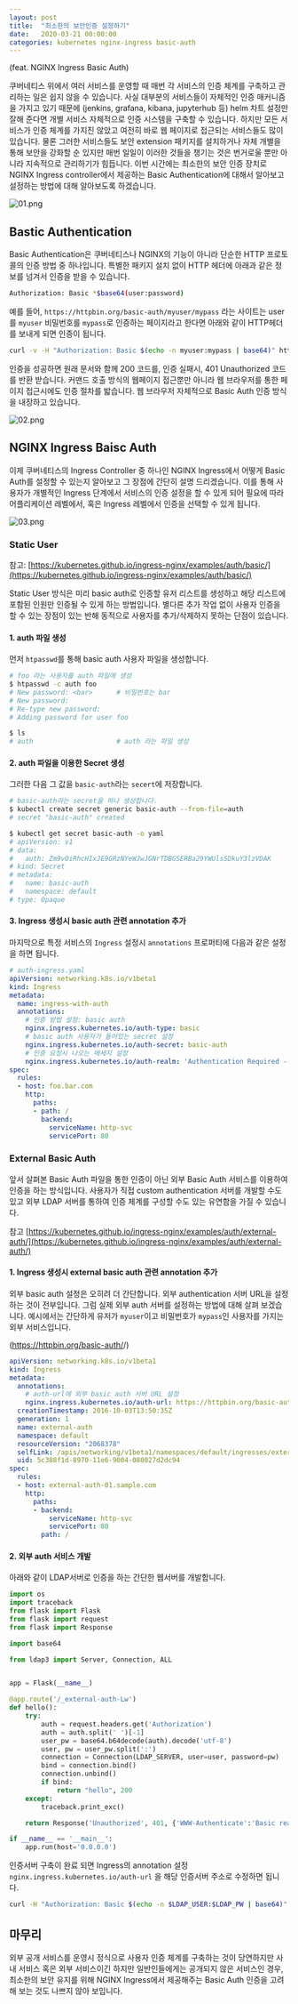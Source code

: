```yaml
---
layout: post
title:  "최소한의 보안인증 설정하기"
date:   2020-03-21 00:00:00
categories: kubernetes nginx-ingress basic-auth
---
```

(feat. NGINX Ingress Basic Auth)

쿠버네티스 위에서 여러 서비스를 운영할 때 매번 각 서비스의 인증 체계를 구축하고 관리하는 일은 쉽지 않을 수 있습니다. 사실 대부분의 서비스들이 자체적인 인증 매커니즘을 가지고 있기 때문에 (jenkins, grafana, kibana, jupyterhub 등) helm 차트 설정만 잘해 준다면 개별 서비스 자체적으로 인증 시스템을 구축할 수 있습니다. 하지만 모든 서비스가 인증 체계를 가지진 않았고 여전히 바로 웹 페이지로 접근되는 서비스들도 많이 있습니다. 물론 그러한 서비스들도 보안 extension 패키지를 설치하거나 자체 개별을 통해 보안을 강화할 순 있지만 매번 일일이 이러한 것들을 챙기는 것은 번거로울 뿐만 아니라 지속적으로 관리하기가 힘듭니다. 이번 시간에는 최소한의 보안 인증 장치로 NGINX Ingress controller에서 제공하는 Basic Authentication에 대해서 알아보고 설정하는 방법에 대해 알아보도록 하겠습니다.

![01.png](/assets/images/basic_auth/01.png)

## Bastic Authentication

Basic Authentication은 쿠버네티스나 NGINX의 기능이 아니라 단순한 HTTP 프로토콜의 인증 방법 중 하나입니다. 특별한 패키지 설치 없이 HTTP 헤더에 아래과 같은 정보를 넘겨서 인증을 받을 수 있습니다.

```bash
Authorization: Basic *$base64(user:password)
```
예를 들어, `https://httpbin.org/basic-auth/myuser/mypass` 라는 사이트는 user를 `myuser` 비밀번호를 `mypass`로 인증하는 페이지라고 한다면 아래와 같이 HTTP헤더를 보내게 되면 인증이 됩니다.

```bash
curl -v -H "Authorization: Basic $(echo -n myuser:mypass | base64)" https://httpbin.org/basic-auth/myuser/mypass
```
인증을 성공하면 원래 문서와 함께 200 코드를, 인증 실패시, 401 Unauthorized 코드를 반환 받습니다. 커맨드 호출 방식의 웹페이지 접근뿐만 아니라 웹 브라우저를 통한 페이지 접근시에도 인증 절차를 밟습니다. 웹 브라우저 자체적으로 Basic Auth 인증 방식을 내장하고 있습니다.

![02.png](/assets/images/basic_auth/02.png)

## NGINX Ingress Baisc Auth

이제 쿠버네티스의 Ingress Controller 중 하나인 NGINX Ingress에서 어떻게 Basic Auth를 설정할 수 있는지 알아보고 그 장점에 간단히 설명 드리겠습니다. 이를 통해 사용자가 개별적인 Ingress 단계에서 서비스의 인증 설정을 할 수 있게 되어 필요에 따라 어플리케이션 레벨에서, 혹은 Ingress 레벨에서 인증을 선택할 수 있게 됩니다.

![03.png](/assets/images/basic_auth/03.png)

### Static User

참고: [https://kubernetes.github.io/ingress-nginx/examples/auth/basic/](https://kubernetes.github.io/ingress-nginx/examples/auth/basic/)

Static User 방식은 미리 basic auth로 인증할 유저 리스트를 생성하고 해당 리스트에 포함된 인원만 인증될 수 있게 하는 방법입니다. 별다른 추가 작업 없이 사용자 인증을 할 수 있는 장점이 있는 반해 동적으로 사용자를 추가/삭제하지 못하는 단점이 있습니다.

#### 1. auth 파일 생성

먼저 `htpasswd`를 통해 basic auth 사용자 파일을 생성합니다.
```bash
# foo 라는 사용자를 auth 파일에 생성
$ htpasswd -c auth foo
# New password: <bar>      # 비밀번호는 bar
# New password:
# Re-type new password:
# Adding password for user foo

$ ls
# auth                     # auth 라는 파일 생성
```
#### 2. auth 파일을 이용한 Secret 생성

그러한 다음 그 값을 `basic-auth`라는 `secert`에 저장합니다.
```bash
# basic-auth라는 secret을 하나 생성합니다.
$ kubectl create secret generic basic-auth --from-file=auth
# secret "basic-auth" created

$ kubectl get secret basic-auth -o yaml
# apiVersion: v1
# data:
#   auth: Zm9vOiRhcHIxJE9GRzNYeWJwJGNrTDBGSERBa29YWUlsSDkuY3lzVDAK
# kind: Secret
# metadata:
#   name: basic-auth
#   namespace: default
# type: Opaque
```

#### 3. Ingress 생성시 basic auth 관련 annotation 추가

마지막으로 특정 서비스의 `Ingress` 설정시 `annotations` 프로퍼티에 다음과 같은 설정을 하면 됩니다.
```yaml
# auth-ingress.yaml
apiVersion: networking.k8s.io/v1beta1
kind: Ingress
metadata:
  name: ingress-with-auth
  annotations:
    # 인증 방법 설정: basic auth
    nginx.ingress.kubernetes.io/auth-type: basic
    # basic auth 사용자가 들어있는 secret 설정
    nginx.ingress.kubernetes.io/auth-secret: basic-auth
    # 인증 요청시 나오는 메세지 설정
    nginx.ingress.kubernetes.io/auth-realm: 'Authentication Required - foo'
spec:
  rules:
  - host: foo.bar.com
    http:
      paths:
      - path: /
        backend:
          serviceName: http-svc
          servicePort: 80
```

### External Basic Auth

앞서 살펴본 Basic Auth 파일을 통한 인증이 아닌 외부 Basic Auth 서비스를 이용하여 인증을 하는 방식입니다. 사용자가 직접 custom authentication 서버를 개발할 수도 있고 외부 LDAP 서버를 통하여 인증 체계를 구성할 수도 있는 유연함을 가질 수 있습니다.

참고 [https://kubernetes.github.io/ingress-nginx/examples/auth/external-auth/](https://kubernetes.github.io/ingress-nginx/examples/auth/external-auth/)

#### 1. Ingress 생성시 external basic auth 관련 annotation 추가

외부 basic auth 설정은 오히려 더 간단합니다. 외부 authentication 서버 URL을 설정하는 것이 전부입니다. 그럼 실제 외부 auth 서버를 설정하는 방법에 대해 살펴 보겠습니다. 예시에서는 간단하게 유저가 `myuser`이고 비밀번호가 `mypass`인 사용자를 가지는 외부 서비스입니다.

(https://httpbin.org/basic-auth/<user>/<password>)
```yaml
apiVersion: networking.k8s.io/v1beta1
kind: Ingress
metadata:
  annotations:
    # auth-url에 외부 basic auth 서버 URL 설정
    nginx.ingress.kubernetes.io/auth-url: https://httpbin.org/basic-auth/myuser/mypass
  creationTimestamp: 2016-10-03T13:50:35Z
  generation: 1
  name: external-auth
  namespace: default
  resourceVersion: "2068378"
  selfLink: /apis/networking/v1beta1/namespaces/default/ingresses/external-auth
  uid: 5c388f1d-8970-11e6-9004-080027d2dc94
spec:
  rules:
  - host: external-auth-01.sample.com
    http:
      paths:
      - backend:
          serviceName: http-svc
          servicePort: 80
        path: /
```

#### 2. 외부 auth 서비스 개발

아래와 같이 LDAP서버로 인증을 하는 간단한 웹서버를 개발합니다.
```python
import os
import traceback
from flask import Flask
from flask import request
from flask import Response

import base64

from ldap3 import Server, Connection, ALL


app = Flask(__name__)

@app.route('/_external-auth-Lw')
def hello():
    try:
        auth = request.headers.get('Authorization')
        auth = auth.split(' ')[-1]
        user_pw = base64.b64decode(auth).decode('utf-8')
        user, pw = user_pw.split(':')
        connection = Connection(LDAP_SERVER, user=user, password=pw)
        bind = connection.bind()
        connection.unbind()
        if bind:
            return "hello", 200
    except:
        traceback.print_exc()

    return Response('Unauthorized', 401, {'WWW-Authenticate':'Basic realm="Login Required"'})

if __name__ == '__main__':
    app.run(host='0.0.0.0')
```

인증서버 구축이 완료 되면 Ingress의 annotation 설정 `nginx.ingress.kubernetes.io/auth-url` 을 해당 인증서버 주소로 수정하면 됩니다.
```bash
curl -H "Authorization: Basic $(echo -n $LDAP_USER:$LDAP_PW | base64)" http://external-auth-01.sample.com
```

## 마무리

외부 공개 서비스를 운영시 정식으로 사용자 인증 체계를 구축하는 것이 당연하지만 사내 서비스 혹은 외부 서비스이긴 하지만 일반인들에게는 공개되지 않은 서비스인 경우, 최소한의 보안 유지를 위해 NGINX Ingress에서 제공해주는 Basic Auth 인증을 고려해 보는 것도 나쁘지 않아 보입니다.
